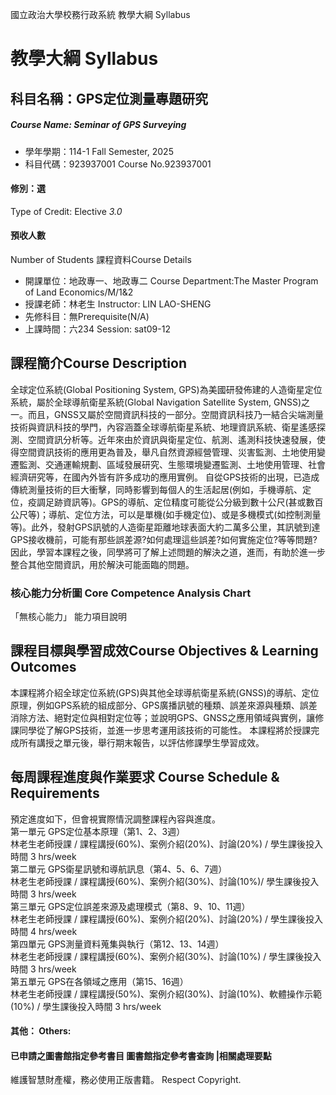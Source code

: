 國立政治大學校務行政系統 教學大綱 Syllabus
# 教學大綱 Syllabus
##  科目名稱：GPS定位測量專題研究 
#####  Course Name: Seminar of GPS Surveying
  * 學年學期：114-1 Fall Semester, 2025 
  * 科目代碼：923937001 Course No.923937001
#### 修別：選
Type of Credit: Elective 
_3.0_
#### 預收人數
Number of Students
課程資料Course Details
  * 開課單位：地政專一、地政專二 Course Department:The Master Program of Land Economics/M/1&2 
  * 授課老師：林老生 Instructor: LIN LAO-SHENG 
  * 先修科目：無Prerequisite(N/A)
  * 上課時間：六234 Session: sat09-12
##  課程簡介Course Description
全球定位系統(Global Positioning System, GPS)為美國研發佈建的人造衛星定位系統，屬於全球導航衛星系統(Global Navigation Satellite System, GNSS)之一。而且，GNSS又屬於空間資訊科技的一部分。空間資訊科技乃一結合尖端測量技術與資訊科技的學門，內容涵蓋全球導航衛星系統、地理資訊系統、衛星遙感探測、空間資訊分析等。近年來由於資訊與衛星定位、航測、遙測科技快速發展，使得空間資訊技術的應用更為普及，舉凡自然資源經營管理、災害監測、土地使用變遷監測、交通運輸規劃、區域發展研究、生態環境變遷監測、土地使用管理、社會經濟研究等，在國內外皆有許多成功的應用實例。
自從GPS技術的出現，已造成傳統測量技術的巨大衝擊，同時影響到每個人的生活起居(例如，手機導航、定位，疫調足跡資訊等)。GPS的導航、定位精度可能從公分級到數十公尺(甚或數百公尺等)；導航、定位方法，可以是單機(如手機定位)、或是多機模式(如控制測量等)。此外，發射GPS訊號的人造衛星距離地球表面大約二萬多公里，其訊號到達GPS接收機前，可能有那些誤差源?如何處理這些誤差?如何實施定位?等等問題?因此，學習本課程之後，同學將可了解上述問題的解決之道，進而，有助於進一步整合其他空間資訊，用於解決可能面臨的問題。
###  核心能力分析圖 Core Competence Analysis Chart
「無核心能力」 
能力項目說明
##  課程目標與學習成效Course Objectives & Learning Outcomes 
本課程將介紹全球定位系統(GPS)與其他全球導航衛星系統(GNSS)的導航、定位原理，例如GPS系統的組成部分、GPS廣播訊號的種類、誤差來源與種類、誤差消除方法、絕對定位與相對定位等；並說明GPS、GNSS之應用領域與實例，讓修課同學從了解GPS技術，並進一步思考運用該技術的可能性。
本課程將於授課完成所有講授之單元後，舉行期末報告，以評估修課學生學習成效。
##  每周課程進度與作業要求 Course Schedule & Requirements
預定進度如下，但會視實際情況調整課程內容與進度。   
第一單元 GPS定位基本原理（第1、2、3週）   
林老生老師授課 / 課程講授(60%)、案例介紹(20%)、討論(20%) / 學生課後投入時間 3 hrs/week   
第二單元 GPS衛星訊號和導航訊息（第4、5、6、7週）   
林老生老師授課 / 課程講授(60%)、案例介紹(30%)、討論(10%)/ 學生課後投入時間 3 hrs/week   
第三單元 GPS定位誤差來源及處理模式（第8、9、10、11週）   
林老生老師授課 / 課程講授(60%)、案例介紹(20%)、討論(20%) / 學生課後投入時間 4 hrs/week   
第四單元 GPS測量資料蒐集與執行（第12、13、14週）   
林老生老師授課 / 課程講授(60%)、案例介紹(30%)、討論(10%) / 學生課後投入時間 3 hrs/week   
第五單元 GPS在各領域之應用（第15、16週）   
林老生老師授課 / 課程講授(50%)、案例介紹(30%)、討論(10%)、軟體操作示範(10%) / 學生課後投入時間 3 hrs/week
####  其他： Others:
####  已申請之圖書館指定參考書目  圖書館指定參考書查詢 |相關處理要點
維護智慧財產權，務必使用正版書籍。 Respect Copyright.